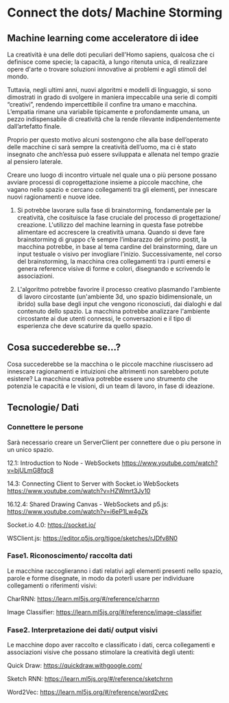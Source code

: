 # Connect the dots/ Machine Storming
## Machine learning come acceleratore di idee

La creatività è una delle doti peculiari dell'Homo sapiens, qualcosa che ci definisce come specie; la capacità, a lungo ritenuta unica, di realizzare opere d'arte o trovare soluzioni innovative ai problemi e agli stimoli del mondo.

Tuttavia, negli ultimi anni, nuovi algoritmi e modelli di linguaggio, si sono dimostrati in grado di svolgere in maniera impeccabile una serie di compiti “creativi”, rendendo impercettibile il confine tra umano e macchina.
L’empatia rimane una variabile tipicamente e profondamente umana, un pezzo indispensabile di creatività che la rende rilevante indipendentemente dall’artefatto finale.

Proprio per questo motivo alcuni sostengono che alla base dell’operato delle macchine ci sarà sempre la creatività dell’uomo, ma ci è stato insegnato che anch’essa può essere sviluppata e allenata nel tempo grazie al pensiero laterale.

Creare uno luogo di incontro virtuale nel quale una o più persone possano avviare processi di coprogettazione insieme a piccole macchine, che vagano nello spazio e cercano collegamenti tra gli elementi, per innescare nuovi ragionamenti e nuove idee.

1. Si potrebbe lavorare sulla fase di brainstorming, fondamentale per la creatività, che cosituisce la fase cruciale del processo di progettazione/ creazione. L'utilizzo del machine learning in questa fase potrebbe alimentare ed accrescere la creatività umana. Quando si deve fare brainstorming di gruppo c’è sempre l’imbarazzo del primo postit, la macchina potrebbe, in base al tema cardine del brainstorming, dare un input testuale o visivo per invogliare l’inizio. Successivamente, nel corso del brainstorming, la macchina crea collegamenti tra i punti emersi e genera reference visive di forme e colori, disegnando e scrivendo le associazioni.

2. L'algoritmo potrebbe favorire il processo creativo plasmando l'ambiente di lavoro circostante (un'ambiente 3d, uno spazio bidimensionale, un ibrido) sulla base degli input che vengono riconosciuti, dai dialoghi e dal contenuto dello spazio. La macchina potrebbe analizzare l'ambiente circostante ai due utenti connessi, le conversazioni e il tipo di esperienza che deve scaturire da quello spazio.


## Cosa succederebbe se...?
Cosa succederebbe se la macchina o le piccole macchine riuscissero ad innescare ragionamenti e intuizioni che altrimenti non sarebbero potute esistere?
La macchina creativa potrebbe essere uno strumento che potenzia le capacità e le visioni, di un team di lavoro, in fase di ideazione.

## Tecnologie/ Dati
### Connettere le persone
Sarà necessario creare un ServerClient per connettere due o piu persone in un unico spazio.

12.1: Introduction to Node - WebSockets https://www.youtube.com/watch?v=bjULmG8fqc8

14.3: Connecting Client to Server with Socket.io WebSockets https://www.youtube.com/watch?v=HZWmrt3Jy10

16.12.4: Shared Drawing Canvas - WebSockets and p5.js: https://www.youtube.com/watch?v=i6eP1Lw4gZk

Socket.io 4.0: https://socket.io/ 

WSClient.js: https://editor.p5js.org/tigoe/sketches/rJDfv8N0 

### Fase1. Riconoscimento/ raccolta dati
Le macchine raccoglieranno i dati relativi agli elementi presenti nello spazio, parole e forme disegnate, in modo da poterli usare per individuare collegamenti o riferimenti visivi:

CharRNN: https://learn.ml5js.org/#/reference/charrnn

Image Classifier: https://learn.ml5js.org/#/reference/image-classifier

### Fase2. Interpretazione dei dati/ output visivi 
Le macchine dopo aver raccolto e classificato i dati, cerca collegamenti e associazioni visive che possano stimolare la creatività degli utenti:

Quick Draw: https://quickdraw.withgoogle.com/

Sketch RNN: https://learn.ml5js.org/#/reference/sketchrnn

Word2Vec: https://learn.ml5js.org/#/reference/word2vec


